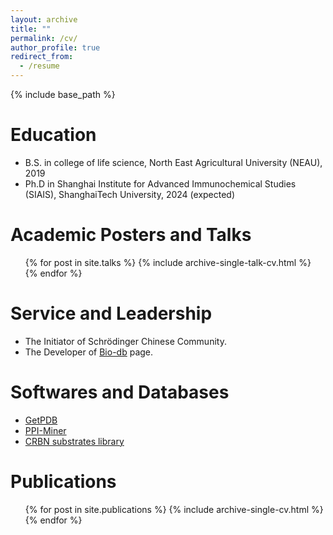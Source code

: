 ```yaml
---
layout: archive
title: ""
permalink: /cv/
author_profile: true
redirect_from:
  - /resume
---
```


{% include base_path %}

Education
======
* B.S. in college of life science, North East Agricultural University (NEAU), 2019
* Ph.D in Shanghai Institute for Advanced Immunochemical Studies (SIAIS), ShanghaiTech University, 2024 (expected)

Academic Posters and Talks
======
  <ul>{% for post in site.talks %}
    {% include archive-single-talk-cv.html %}
  {% endfor %}</ul>

Service and Leadership
======
* The Initiator of Schrödinger Chinese Community.
* The Developer of [Bio-db](https://wang-lin-boop.github.io/Biodb-Search/) page.

Softwares and Databases
=====
* [GetPDB](https://github.com/Wang-Lin-boop/Schrodinger-Script)
* [PPI-Miner](https://github.com/Wang-Lin-boop/PPI-Miner)
* [CRBN substrates library](https://bailab.siais.shanghaitech.edu.cn/services/crbn-subslib)

Publications
======
  <ul>{% for post in site.publications %}
    {% include archive-single-cv.html %}
  {% endfor %}</ul>

